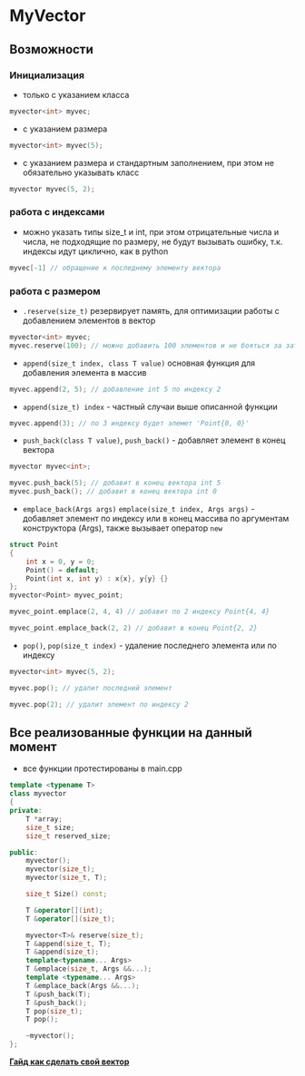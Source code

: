 # MyVector

## Возможности

### **Инициализация**

- только с указанием класса

```c++
myvector<int> myvec;
```

- с указанием размера

```c++
myvector<int> myvec(5);
```

- с указанием размера и стандартным заполнением, при этом не обязательно указывать класс

```c++
myvector myvec(5, 2);
```

### **работа с индексами**

- можно указать типы size_t и int, при этом отрицательные числа и числа, не подходящие по размеру, не будут вызывать ошибку, т.к. индексы идут циклично, как в python

```c++
myvec[-1] // обращение к последнему элементу вектора
```

### **работа с размером**

- `.reserve(size_t)` резервирует память, для оптимизации работы с добавлением элементов в вектор

```c++
myvector<int> myvec;
myvec.reserve(100); // можно добавить 100 элементов и не бояться за затраты компьютера
```

- `append(size_t index, class T value)` основная функция для добавления элемента в массив

```c++
myvec.append(2, 5); // добавление int 5 по индексу 2
```

- `append(size_t) index` - частный случаи выше описанной функции

```c++
myvec.append(3); // по 3 индексу будет элемет 'Point{0, 0}'
```

- `push_back(class T value)`, `push_back()` - добавляет элемент в конец вектора

```c++
myvector myvec<int>;

myvec.push_back(5); // добавит в конец вектора int 5
myvec.push_back(); // добавит в конец вектора int 0
```

- `emplace_back(Args args)` `emplace(size_t index, Args args)` - добавляет элемент по индексу или в конец массива по аргументам конструктора (Args), также вызывает оператор `new`

```c++
struct Point
{
    int x = 0, y = 0;
    Point() = default;
    Point(int x, int y) : x{x}, y{y} {}
};
myvector<Point> myvec_point;

myvec_point.emplace(2, 4, 4) // добавит по 2 индексу Point{4, 4}

myvec_point.emplace_back(2, 2) // добавит в конец Point{2, 2}
```

- `pop()`, `pop(size_t index)` - удаление последнего элемента или по индексу

```c++
myvector<int> myvec(5, 2);

myvec.pop(); // удалит последний элемент

myvec.pop(2); // удалит элемент по индексу 2
```

## Все реализованные функции на данный момент
* все функции протестированы в main.cpp
```c++
template <typename T>
class myvector
{
private:
    T *array;
    size_t size;
    size_t reserved_size;

public:
    myvector();
    myvector(size_t);
    myvector(size_t, T);

    size_t Size() const;

    T &operator[](int);
    T &operator[](size_t);

    myvector<T>& reserve(size_t);
    T &append(size_t, T);
    T &append(size_t);
    template<typename... Args>
    T &emplace(size_t, Args &&...);
    template <typename... Args>
    T &emplace_back(Args &&...);
    T &push_back(T);
    T &push_back();
    T pop(size_t);
    T pop();

    ~myvector();
};
```

[**Гайд как сделать свой вектор**](https://www.youtube.com/watch?v=dQw4w9WgXcQ)
